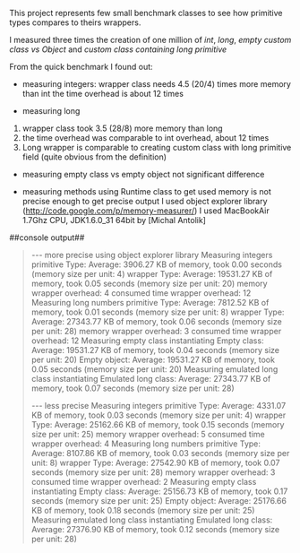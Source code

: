 This project represents few small benchmark classes to see how primitive types compares to theirs wrappers.

I measured three times the creation of one million of *int*, *long*, 
*empty custom class vs Object* and *custom class containing long primitive*

From the quick benchmark I found out:

- measuring integers:
	wrapper class needs 4.5 (20/4) times more memory than int
	the time overhead is about 12 times

- measuring long 
 1. wrapper class took 3.5 (28/8) more memory than long
 2. the time overhead was comparable to int overhead, about 12 times 
 3. Long wrapper is comparable to creating custom class with long primitive field (quite obvious from the definition)

- measuring empty class vs empty object
	not significant difference

- measuring methods
	using Runtime class to get used memory is not precise enough
	to get precise output I used object explorer library (http://code.google.com/p/memory-measurer/)
	I used MacBookAir 1.7Ghz CPU, JDK1.6.0_31 64bit by [Michal Antolik]



##console output##
>
> --- more precise using object explorer library
> Measuring integers
>  primitive Type: Average: 3906.27 KB of memory, took 0.00 seconds (memory size per unit: 4)
>  wrapper Type: Average: 19531.27 KB of memory, took 0.05 seconds (memory size per unit: 20)
>  memory wrapper overhead: 4
>  consumed time wrapper overhead: 12
> Measuring long numbers
>  primitive Type: Average: 7812.52 KB of memory, took 0.01 seconds (memory size per unit: 8)
>  wrapper Type: Average: 27343.77 KB of memory, took 0.06 seconds (memory size per unit: 28)
>  memory wrapper overhead: 3
>  consumed time wrapper overhead: 12
> Measuring empty class instantiating
>  Empty class: Average: 19531.27 KB of memory, took 0.04 seconds (memory size per unit: 20)
>  Empty object: Average: 19531.27 KB of memory, took 0.05 seconds (memory size per unit: 20)
>  Measuring emulated long class instantiating
>  Emulated long class: Average: 27343.77 KB of memory, took 0.07 seconds (memory size per unit: 28)
> 
> 
> --- less precise
> Measuring integers
>  primitive Type: Average: 4331.07 KB of memory, took 0.03 seconds (memory size per unit: 4)
>  wrapper Type: Average: 25162.66 KB of memory, took 0.15 seconds (memory size per unit: 25)
>  memory wrapper overhead: 5
>  consumed time wrapper overhead: 4
> Measuring long numbers
>  primitive Type: Average: 8107.86 KB of memory, took 0.03 seconds (memory size per unit: 8)
>  wrapper Type: Average: 27542.90 KB of memory, took 0.07 seconds (memory size per unit: 28)
>  memory wrapper overhead: 3
>  consumed time wrapper overhead: 2
> Measuring empty class instantiating
>  Empty class: Average: 25156.73 KB of memory, took 0.17 seconds (memory size per unit: 25)
>  Empty object: Average: 25176.66 KB of memory, took 0.18 seconds (memory size per unit: 25)
> Measuring emulated long class instantiating
>  Emulated long class: Average: 27376.90 KB of memory, took 0.12 seconds (memory size per unit: 28)



